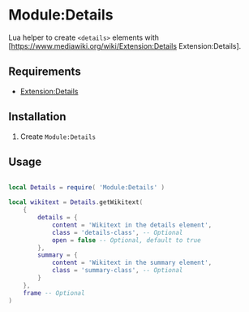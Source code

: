 # Module:Details

Lua helper to create `<details>` elements with [https://www.mediawiki.org/wiki/Extension:Details Extension:Details].

## Requirements
- [Extension:Details](https://www.mediawiki.org/wiki/Extension:Details)

## Installation
1. Create `Module:Details` 

## Usage
```lua

local Details = require( 'Module:Details' )

local wikitext = Details.getWikitext(
	{
		details = {
			content = 'Wikitext in the details element',
			class = 'details-class', -- Optional
			open = false -- Optional, default to true
		},
		summary = {
			content = 'Wikitext in the summary element',
			class = 'summary-class', -- Optional
		}
	},
	frame -- Optional
)
```

